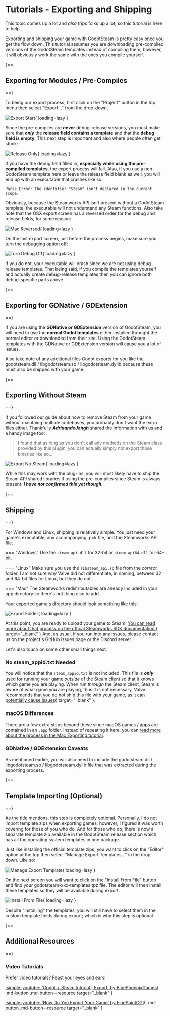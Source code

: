# Tutorials - Exporting and Shipping

This topic comes up a lot and _also_ trips folks up a lot; so this tutorial is here to help.

Exporting and shipping your game with GodotSteam is pretty easy once you get the flow down. This tutorial assumes you are downloading pre-compiled versions of the GodotSteam templates instead of compiling them; however, it will obviously work the same with the ones you compile yourself.

{==
## Exporting for Modules / Pre-Compiles
==}

To being our export process, first click on the "Project" button in the top menu then select "Export..." from the drop-down.

![Export Start](../assets/images/export-ship2-1.png){ loading=lazy }

Since the pre-compiles are ***never*** debug-release versions, you must make sure that ***only*** the **release field contains a template** and that the **debug field is empty**. This next step is important and also where people often get stuck:

![Release Only](../assets/images/export-ship2-2.png){ loading=lazy }

If you have the debug field filled in, **especially while using the pre-compiled templates**, the export process will fail. Also, if you use a non-GodotSteam template here or leave the release field blank as well, you will end up with an executable that crashes like so:

```
Parse Error: The identifier "Steam" isn't declared in the current scope.
```

Obviously, because the Steamworks API isn't present without a GodotSteam template, the executable will not understand any Steam functions. Also take note that the OSX export screen has a reversed order for the debug and release fields, for some reason:

![Mac Reversed](../assets/images/export-ship2-3.png){ loading=lazy }

On the last export screen, just before the process begins, make sure you turn the debugging option off:

![Turn Debug Off](../assets/images/export-ship2-4.png){ loading=lazy }

If you do not, your executable will crash since we are not using debug-release templates. That being said, if you compile the templates yourself and actually create debug-release templates then you can ignore both debug-specific parts above.

{==
## Exporting for GDNative / GDExtension
==}

If you are using the **GDNative or GDExtension** version of GodotSteam, you will need to use the **normal Godot templates** either installed throught the normal editor or downloaded from their site. Using the GodotSteam templates with the GDNative or GDExtension version will cause you a lot of issues.

Also take note of any additional files Godot exports for you like the godotsteam.dll / libgodotsteam.so / libgodotsteam.dylib because these must also be shipped with your game.

{==
## Exporting Without Steam
==}

If you followed our guide about how to remove Steam from your game without maintaing multiple codebases, you probably don't want the extra files either.  Thankfully ***AdriaandeJongh*** shared the information with us and a handy image too:

> I found that as long as you don't call any methods on the Steam class provided by this plugin, you can actually simply not export those binaries like so...

![Export No Steam](../assets/images/export-no-steam.png){ loading=lazy }

While this may work with the plug-ins, you will most likely have to ship the Steam API shared libraries if using the pre-compiles since Steam is always present.  ***I have not confirmed this yet though.***

{==
## Shipping
==}

For Windows and Linux, shipping is relatively simple. You just need your game's executable, any accompanying .pck file, and the Steamworks API file.

=== "Windows"
	Use the `steam_api.dll` for 32-bit or `steam_api64.dll` for 64-bit.

=== "Linux"
	Make sure you use the `libsteam_api.so` file from the _correct_ folder. I am not sure why Valve did not differentiate, in naming, between 32 and 64-bit files for Linux, but they do not.

=== "Mac"
	The Steamworks redistributables are already included in your app directory so there's not thing else to add.

Your exported game's directory should look something like this:

![Export Folder](../assets/images/export-ship3-1.png){ loading=lazy }

At this point, you are ready to upload your game to Steam!  [You can read more about that process on the offical Steamworks SDK documentation.](https://partner.steamgames.com/doc/sdk/uploading){ target="\_blank" }  And, as usual, if you run into any issues, please contact us on the project's GitHub issues page or the Discord server.

Let's also touch on some other small things next.

### No steam_appid.txt Needed

You will notice that the `steam_appid.txt` is not included. This file is ***only*** used for running your game _outside_ of the Steam client so that it knows which game you are playing. When run _through_ the Steam client, Steam is aware of what game you are playing, thus it is not necessary. Valve recommends that you do not ship this file with your game, as [it can potentially cause issues](https://partner.steamgames.com/doc/api/steam_api#SteamAPI_RestartAppIfNecessary){ target="\_blank" }.

### macOS Differences

There are a few extra steps beyond these since macOS games / apps are contained in an `.app` folder. Instead of repeating it here, you can [read more about the process in the Mac Exporting tutorial](mac_export.md).

### GDNative / GDExtension Caveats

As mentioned earlier, you will also need to include the godotsteam.dll / libgodotsteam.so / libgodotsteam.dylib file that was extracted during the exporting process.

{==
## Template Importing (Optional)
==}

As the title mentions, this step is completely optional. Personally, I do not import template zips when exporting games; however, I figured it was worth covering for those of you who do. And for those who do, there is now a separate template zip available in the GodotSteam release section which has all the operating system templates in one package.

Just like installing the official template zips, you want to click on the "Editor" option at the top then select "Manage Export Templates..." in the drop-down. Like so:

![Manage Export Template](../assets/images/export-ship1-1.png){ loading=lazy }

On the next screen you will want to click on the "Install From File" button and find your godotsteam-xxx-templates.tpz file. The editor will then install these templates so they will be available during export.

![Install From File](../assets/images/export-ship1-2.png){ loading=lazy }

Despite "installing" the templates, you will still have to select them in the custom template fields during export; which is why this step is optional.

{==
## Additional Resources
==}

### Video Tutorials

Prefer video tutorials? Feast your eyes and ears!

[ :simple-youtube: 'Godot + Steam tutorial | Export' by BluePhoenixGames](https://www.youtube.com/watch?v=J0GrG-AffCI&t=49s){ .md-button .md-button--resource target="\_blank" }

[ :simple-youtube: 'How Do You Export Your Game' by FinePointCGI](https://www.youtube.com/watch?v=VCwNxfYZ8Cw&t=6538s){ .md-button .md-button--resource target="\_blank" }